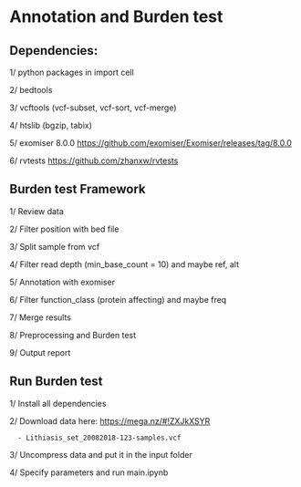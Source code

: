 # Annotation and Burden test

## Dependencies:

  1/ python packages in import cell
  
  2/ bedtools
  
  3/ vcftools (vcf-subset, vcf-sort, vcf-merge)
  
  4/ htslib (bgzip, tabix)
  
  5/ exomiser 8.0.0 https://github.com/exomiser/Exomiser/releases/tag/8.0.0
  
  6/ rvtests https://github.com/zhanxw/rvtests

## Burden test Framework
1/ Review data

2/ Filter position with bed file

3/ Split sample from vcf

4/ Filter read depth (min_base_count = 10) and maybe ref, alt

5/ Annotation with exomiser

6/ Filter function_class (protein affecting) and maybe freq

7/ Merge results

8/ Preprocessing and Burden test

9/ Output report

## Run Burden test

1/ Install all dependencies

2/ Download data here: https://mega.nz/#!ZXJkXSYR

      - Lithiasis_set_20082018-123-samples.vcf

3/ Uncompress data and put it in the input folder

4/ Specify parameters and run main.ipynb
